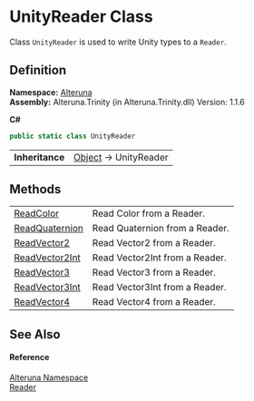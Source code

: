 # UnityReader Class


Class `UnityReader` is used to write Unity types to a `Reader`.



## Definition
**Namespace:** <a href="N_Alteruna">Alteruna</a>  
**Assembly:** Alteruna.Trinity (in Alteruna.Trinity.dll) Version: 1.1.6

**C#**
``` C#
public static class UnityReader
```

<table><tr><td><strong>Inheritance</strong></td><td><a href="https://learn.microsoft.com/dotnet/api/system.object" target="_blank" rel="noopener noreferrer">Object</a>  →  UnityReader</td></tr>
</table>



## Methods
<table>
<tr>
<td><a href="M_Alteruna_UnityReader_ReadColor">ReadColor</a></td>
<td>Read Color from a Reader.</td></tr>
<tr>
<td><a href="M_Alteruna_UnityReader_ReadQuaternion">ReadQuaternion</a></td>
<td>Read Quaternion from a Reader.</td></tr>
<tr>
<td><a href="M_Alteruna_UnityReader_ReadVector2">ReadVector2</a></td>
<td>Read Vector2 from a Reader.</td></tr>
<tr>
<td><a href="M_Alteruna_UnityReader_ReadVector2Int">ReadVector2Int</a></td>
<td>Read Vector2Int from a Reader.</td></tr>
<tr>
<td><a href="M_Alteruna_UnityReader_ReadVector3">ReadVector3</a></td>
<td>Read Vector3 from a Reader.</td></tr>
<tr>
<td><a href="M_Alteruna_UnityReader_ReadVector3Int">ReadVector3Int</a></td>
<td>Read Vector3Int from a Reader.</td></tr>
<tr>
<td><a href="M_Alteruna_UnityReader_ReadVector4">ReadVector4</a></td>
<td>Read Vector4 from a Reader.</td></tr>
</table>

## See Also


#### Reference
<a href="N_Alteruna">Alteruna Namespace</a>  
<a href="T_Alteruna_Reader">Reader</a>  

